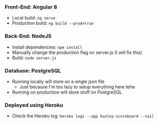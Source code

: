### Front-End: Angular 8
  * Local build: `
    ng serve
  `
  * Production build: `
    ng build --prod=true
  `

### Back-End: NodeJS
  * Install dependencies: `
    npm install
  `
  * Manually change the production flag on server.js (I will fix this)
  * Build: `
    node server.js
  `

### Database: PostgreSQL
  * Running locally will store on a single json file
    * Just because I'm too lazy to setup everything here tehe
  * Running on production will store stuff on PostgreSQL

### Deployed using Heroku
* Check the Heroku log: `
  heroku logs --app huxley-scoreboard --tail
`